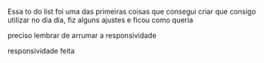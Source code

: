 Essa to do list foi uma das primeiras coisas que consegui criar que consigo utilizar no dia dia, fiz alguns ajustes e ficou como queria

preciso lembrar de arrumar a responsividade

responsividade feita
